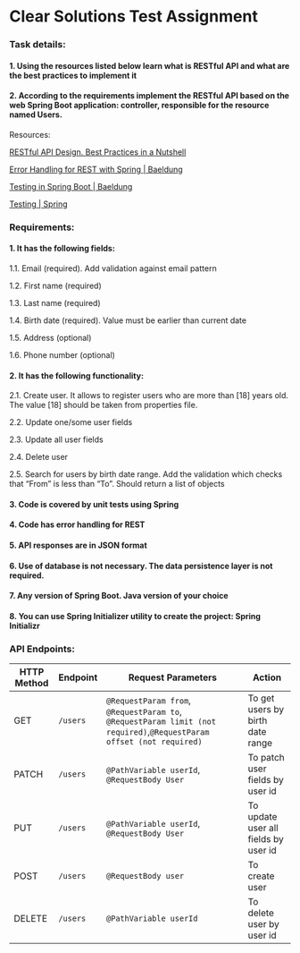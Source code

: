 
# Clear Solutions Test Assignment

### Task details:

#### 1. Using the resources listed below learn what is RESTful API and what are the best practices to implement it 
#### 2. According to the requirements implement the RESTful API based on the web Spring Boot application: controller, responsible for the resource named Users. 

Resources:

[RESTful API Design. Best Practices in a Nutshell](https://phauer.com/2015/restful-api-design-best-practices/)

[Error Handling for REST with Spring | Baeldung](https://www.baeldung.com/exception-handling-for-rest-with-spring)

[Testing in Spring Boot | Baeldung](https://www.baeldung.com/spring-boot-testing#unit-testing-with-webmvctest)

[Testing | Spring](https://docs.spring.io/spring-framework/docs/current/reference/html/testing.html#spring-mvc-test-server)

### Requirements:
#### 1. It has the following fields:
1.1. Email (required). Add validation against email pattern

1.2. First name (required)

1.3. Last name (required)

1.4. Birth date (required). Value must be earlier than current date

1.5. Address (optional)

1.6. Phone number (optional)

#### 2. It has the following functionality:
2.1. Create user. It allows to register users who are more than [18] years old. The value [18] should be taken from properties file.

2.2. Update one/some user fields

2.3. Update all user fields

2.4. Delete user

2.5. Search for users by birth date range. Add the validation which checks that “From” is less than “To”.  Should return a list of objects

#### 3. Code is covered by unit tests using Spring 

#### 4. Code has error handling for REST

#### 5. API responses are in JSON format

#### 6. Use of database is not necessary. The data persistence layer is not required.

#### 7. Any version of Spring Boot. Java version of your choice

#### 8. You can use Spring Initializer utility to create the project: Spring Initializr

### API Endpoints:
| HTTP Method | Endpoint                 | Request Parameters                                    | Action                               |
|-------------|--------------------------|-------------------------------------------------------|--------------------------------------|
| GET        | `/users`            | `@RequestParam from`, `@RequestParam to`, `@RequestParam limit (not required)`,`@RequestParam offset (not required)`                             | To get users by birth date range          |
| PATCH         | `/users`            |`@PathVariable userId`, `@RequestBody User`                                                       | To patch user fields by user id                 |
| PUT         | `/users`            | `@PathVariable userId`, `@RequestBody User`                           | To update user all fields by user id             |
 POST      | `/users`            | `@RequestBody user`                           | To create user           |
  DELETE         | `/users`            | `@PathVariable userId`                           | To delete user by user id     |
